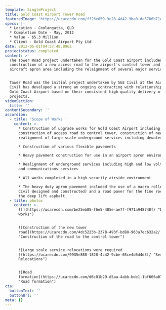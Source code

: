 ```yaml
---
template: SingleProject
title: Gold Coast Airport Tower Road
featuredImage: 'https://ucarecdn.com/ff26e059-3e28-4d42-9ba0-de5786b71d31/'
specs: |-
  * Location - Coolangatta, QLD
  * Completion Date - May, 2012
  * Value - $5.3 Million
  * Client - Gold Coast Airport Pty Ltd
date: 2012-05-01T04:57:48.896Z
projectstatus: completed
content: >-
  The Tower Road project undertaken for the Gold Coast airport included the
  construction of a new access road to the airport's control tower and a new
  aircraft apron area including the relaignment of several major services. 


  Tower Road was the initial project undertaken by SEE Civil at the Airport. SEE
  Civil has developed a strong an ongoing contracting with relationship with the
  Gold Coast Airport based on their consistent high-quality delivery of
  projects.
videoSection:
  title: ''
contentSecondary: ''
accordion:
  - title: 'Scope of Works '
    content: >-
      * Construction of upgrade works for Gold Coast Airport including
      construction of access road to control tower, construction of new apron,
      realignment of large scale underground services including dewatering.

      * Construction of various flexible pavements 

      * Heavy pavement construction for use in an airport apron environment

      * Realignment of underground services including high and low voltge power
      and communications services

      * All works completed in a high-security airside environment

      * The heavy duty apron pavement included the use of a macro roller (SEE
      Civil designed and constructed) and a road paver for the fine rock beneath
      the deep lift asphalt.
  - title: photos
    content: >-
      ![](https://ucarecdn.com/be25eb05-f6e5-405e-ae7f-f971a948740f/ "Dewatering
      works")


      ![Construction of the new tower
      road](https://ucarecdn.com/4dc5223b-2378-493f-bd88-963a7ec632a2/
      "Construction of the road to the control tower")


      ![Large scale service relocations were required
      ](https://ucarecdn.com/9935e888-1828-4c42-9cbe-65ce4d6d4d3f/ "Service
      Relocations")


      ![Road
      formation](https://ucarecdn.com/d6c01b29-d5aa-4abb-bde1-1bf666a0735d/
      "Road formation")
cta:
  buttonText: ''
  buttonUrl: ''
meta: {}
---
```


